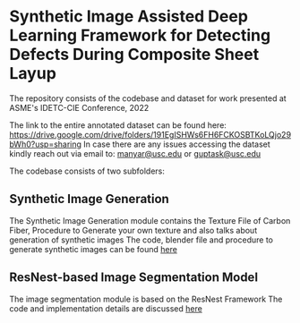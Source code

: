 # Synthetic Image Assisted Deep Learning Framework for Detecting Defects During Composite Sheet Layup
The repository consists of the codebase and dataset for work presented at ASME's IDETC-CIE Conference, 2022

The link to the entire annotated dataset can be found here: https://drive.google.com/drive/folders/191EgISHWs6FH6FCKOSBTKoLQjo29bWh0?usp=sharing
In case there are any issues accessing the dataset kindly reach out via email to: manyar@usc.edu or guptask@usc.edu

The codebase consists of two subfolders:
## Synthetic Image Generation
The Synthetic Image Generation module contains the Texture File of Carbon Fiber, Procedure to Generate your own texture and also talks about generation of synthetic images 
The code, blender file and procedure to generate synthetic images can be found [here](https://github.com/RROS-Lab/DeepSynthDefectDetector/SyntheticImageGenerator)

## ResNest-based Image Segmentation Model
The image segmentation module is based on the ResNest Framework
The code and implementation details are discussed [here](https://github.com/RROS-Lab/DeepSynthDefectDetector/ResNeSTImageSegmentation)
